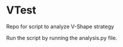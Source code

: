 # VTest
Repo for script to analyze V-Shape strategy

Run the script by running the analysis.py file.
